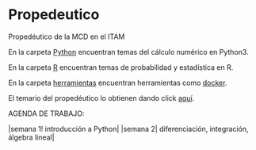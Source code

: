 # Propedeutico
Propedéutico de la MCD en el ITAM

En la carpeta [Python](/Python) encuentran temas del cálculo numérico en Python3.

En la carpeta [R](/R) encuentran temas de probabilidad y estadística en R.

En la carpeta [herramientas](/herramientas) encuentran herramientas como [docker](https://www.docker.com/).

El temario del propedéutico lo obtienen dando click [aquí](https://www.dropbox.com/s/mbckqr2p197w6no/PropedeuticoMCD-Temario.pdf?dl=0).



AGENDA DE TRABAJO:


|semana 1! introducción a Python|
|semana 2| diferenciación, integración, álgebra lineal|
